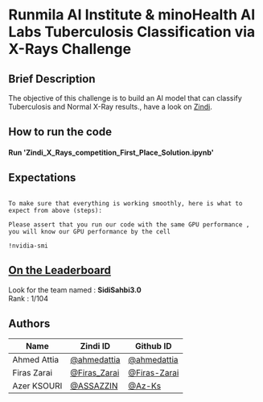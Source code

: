 # Runmila AI Institute & minoHealth AI Labs Tuberculosis Classification via X-Rays Challenge

## Brief Description

The objective of this challenge is to build an AI model that can classify Tuberculosis and Normal X-Ray results., have a look on [Zindi](https://zindi.africa/competitions/runmila-ai-institute-minohealth-ai-labs-tuberculosis-classification-via-x-rays-challenge).   



## How to run the code
#### Run 'Zindi_X_Rays_competition_First_Place_Solution.ipynb'
## Expectations
```

To make sure that everything is working smoothly, here is what to expect from above (steps):

Please assert that you run our code with the same GPU performance ,
you will know our GPU performance by the cell  
 
!nvidia-smi
```

## [On the Leaderboard](https://zindi.africa/competitions/runmila-ai-institute-minohealth-ai-labs-tuberculosis-classification-via-x-rays-challenge/leaderboard)

Look for the team named : **SidiSahbi3.0** <br>
Rank : 1/104

## Authors

<div align='center'>

| Name           |                     Zindi ID                     |                  Github ID               |
|----------------|--------------------------------------------------|------------------------------------------|
|Ahmed Attia     |[@ahmedattia](https://zindi.africa/users/ahmedattia)  |[@ahmedattia](https://github.com/ahmedattia143)|
|Firas Zarai |[@Firas_Zarai](https://zindi.africa/users/patata)        |[@Firas-Zarai](https://github.com/Firas-Zarai)  |
|Azer KSOURI |[@ASSAZZIN  ](https://zindi.africa/users/ASSAZZIN)      |[@Az-Ks](https://github.com/Az-Ks)        |

</div>

